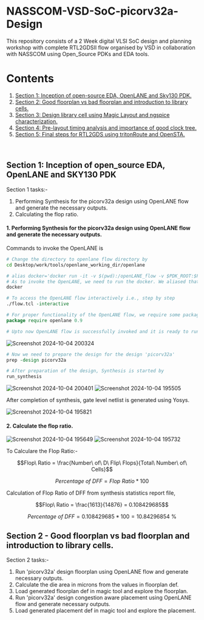 # NASSCOM-VSD-SoC-picorv32a-Design
This repository consists of a 2 Week digital VLSI SoC design and planning workshop with complete RTL2GDSII flow organised by VSD in collaboration with NASSCOM using Open_Source PDKs and EDA tools. 
# **Contents**
<ol>
  <li><a href="#Section 1">Section 1: Inception of open-source EDA, OpenLANE and Sky130 PDK.</a></li>
  <li><a href="#Section 2">Section 2: Good floorplan vs bad floorplan and introduction to library cells.</a></li>
  <li><a href="#Section 3">Section 3: Design library cell using Magic Layout and ngspice characterization.</a></li>
  <li><a href="#Section 4">Section 4: Pre-layout timing analysis and importance of good clock tree.</a></li>
  <li><a href="#Section 5">Section 5: Final steps for RTL2GDS using tritonRoute and OpenSTA.</a></li>
</ol>
<br>

## Section 1: Inception of open_source EDA, OpenLANE and SKY130 PDK

Section 1 tasks:-
1. Performing Synthesis for the picorv32a design using OpenLANE flow and generate the necessary outputs.
2. Calculating the flop ratio.

#### 1. Performing Synthesis for the picorv32a design using OpenLANE flow and generate the necessary outputs.

Commands to invoke the OpenLANE is

```bash
# Change the directory to openlane flow directory by 
cd Desktop/work/tools/openlane_working_dir/openlane

# alias docker='docker run -it -v $(pwd):/openLANE_flow -v $PDK_ROOT:$PDK_ROOT -e PDK_ROOT=$PDK_ROOT -u $(id -u $USER):$(id -g $USER) efabless/openlane:v0.21'
# As to invoke the OpenLANE, we need to run the docker. We aliased that long command with a single word 'docker', so by running this command we can invoke the OpenLANE flow docker.
docker
```

```tcl
# To access the OpenLANE flow interactively i.e., step by step
./flow.tcl -interactive

# For proper functionality of the OpenLANE flow, we require some packages
package require openlane 0.9

# Upto now OpenLANE flow is successfully invoked and it is ready to run the design.
```

![Screenshot 2024-10-04 200324](https://github.com/user-attachments/assets/3a8d3277-0e08-4950-812b-d8f8724f3fb8)

```tcl
# Now we need to prepare the design for the design 'picorv32a'
prep -design picorv32a

# After preparation of the design, Synthesis is started by  
run_synthesis
```

![Screenshot 2024-10-04 200401](https://github.com/user-attachments/assets/f697647e-b519-4295-94a7-13c3f9a26b51)
![Screenshot 2024-10-04 195505](https://github.com/user-attachments/assets/21f3a6f4-4de5-454c-8371-c4081d2e13b4)

After completion of synthesis, gate level netlist is generated using Yosys.

![Screenshot 2024-10-04 195821](https://github.com/user-attachments/assets/f67e8ea2-ddcb-40bc-b871-db75ae63b8a6)

#### 2. Calculate the flop ratio.

![Screenshot 2024-10-04 195649](https://github.com/user-attachments/assets/bf6f4eb3-633d-4304-b929-9fbe15a30fce)
![Screenshot 2024-10-04 195732](https://github.com/user-attachments/assets/27a9d942-38ad-4bfa-af8e-210bf7c85ad2)

To Calculare the Flop Ratio:-
```math
Flop\ Ratio = \frac{Number\ of\ D\ Flip\ Flops}{Total\ Number\ of\ Cells}
```
```math
Percentage\ of\ DFF = Flop\ Ratio * 100
```

Calculation of Flop Ratio of DFF from synthesis statistics report file,
```math
Flop\ Ratio = \frac{1613}{14876} = 0.108429685
```
```math
Percentage\ of\ DFF = 0.108429685 * 100 = 10.84296854\ \%
```

## Section 2 - Good floorplan vs bad floorplan and introduction to library cells.

Section 2 tasks:- 
1. Run 'picorv32a' design floorplan using OpenLANE flow and generate necessary outputs.
2. Calculate the die area in microns from the values in floorplan def.
3. Load generated floorplan def in magic tool and explore the floorplan.
4. Run 'picorv32a' design congestion aware placement using OpenLANE flow and generate necessary outputs.
5. Load generated placement def in magic tool and explore the placement.
